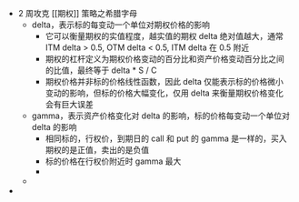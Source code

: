 - 2 周攻克 [[期权]] 策略之希腊字母
	- delta，表示标的每变动一个单位对期权价格的影响
		- 它可以衡量期权的实值程度，越实值的期权 delta 绝对值越大，通常 ITM delta > 0.5, OTM delta < 0.5, ITM delta 在 0.5 附近
		- 期权的杠杆定义为期权价格变动的百分比和资产价格变动百分比之间的比值，最终等于 delta * S / C
		- 期权价格并非标的价格线性函数，因此 delta 仅能表示标的价格微小变动的影响，但标的价格大幅变化，仅用 delta 来衡量期权价格变化会有巨大误差
	- gamma，表示资产价格变化对 delta 的影响，标的价格每变动一个单位对 delta 的影响
		- 相同标的，行权价，到期日的 call 和 put 的 gamma 是一样的，买入期权的是正值，卖出的是负值
		- 标的价格在行权价附近时 gamma 最大
		-
	-
-